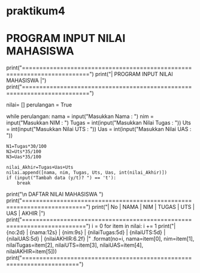 # praktikum4

# PROGRAM INPUT NILAI MAHASISWA


print("=========================================================================")
print("|                     PROGRAM INPUT NILAI MAHASISWA                     |")
print("=========================================================================")

nilai= []
perulangan = True

while perulangan:
    nama = input("Masukkan Nama : ")
    nim = input("Masukkan NIM : ")
    Tugas = int(input("Masukkan Nilai Tugas : "))
    Uts = int(input("Masukkan Nilai UTS : "))
    Uas = int(input("Masukkan Nilai UAS : "))

    N1=Tugas*30/100
    N2=Uts*35/100
    N3=Uas*35/100

    nilai_Akhir=Tugas+Uas+Uts
    nilai.append([nama, nim, Tugas, Uts, Uas, int(nilai_Akhir)])
    if (input("Tambah data (y/t)? ") == 't'):
        break

print("\n                           DAFTAR NILAI MAHASISWA                     ")
print("========================================================================")
print("| No |       NAMA       |    NIM   |  TUGAS  |  UTS   |  UAS  |  AKHIR |")
print("========================================================================")
i = 0
for item in nilai:
    i += 1
    print("| {no:2d} | {nama:12s} | {nim:9s} | {nilaiTugas:5d} | {nilaiUTS:5d} | {nilaiUAS:5d} | {nilaiAKHIR:6.2f} |"
          .format(no=i, nama=item[0], nim=item[1], nilaiTugas=item[2], nilaiUTS=item[3], nilaiUAS=item[4], nilaiAKHIR=item[5]))
print("======================================================================")
